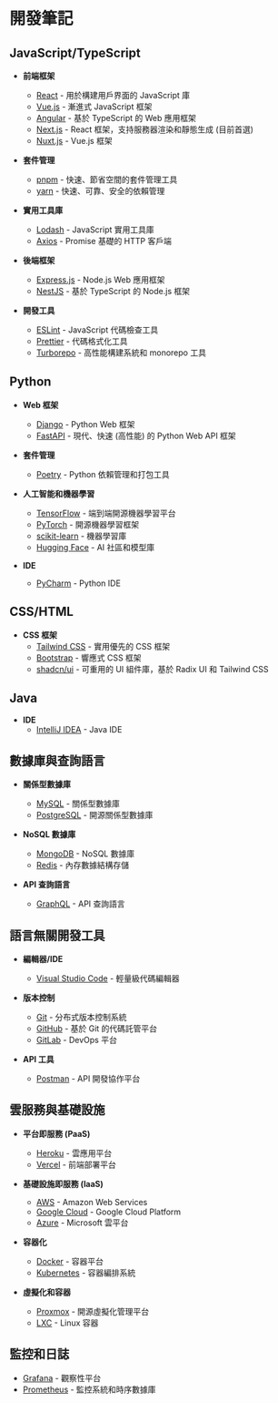 # 開發筆記

## JavaScript/TypeScript
- **前端框架**
  - [React](https://reactjs.org/) - 用於構建用戶界面的 JavaScript 庫
  - [Vue.js](https://vuejs.org/) - 漸進式 JavaScript 框架
  - [Angular](https://angular.io/) - 基於 TypeScript 的 Web 應用框架
  - [Next.js](https://nextjs.org/) - React 框架，支持服務器渲染和靜態生成 (目前首選)
  - [Nuxt.js](https://nuxtjs.org/) - Vue.js 框架

- **套件管理**
  - [pnpm](https://pnpm.io/) - 快速、節省空間的套件管理工具
  - [yarn](https://yarnpkg.com/) - 快速、可靠、安全的依賴管理

- **實用工具庫**
  - [Lodash](https://lodash.com/) - JavaScript 實用工具庫
  - [Axios](https://axios-http.com/) - Promise 基礎的 HTTP 客戶端

- **後端框架**
  - [Express.js](https://expressjs.com/) - Node.js Web 應用框架
  - [NestJS](https://nestjs.com/) - 基於 TypeScript 的 Node.js 框架

- **開發工具**
  - [ESLint](https://eslint.org/) - JavaScript 代碼檢查工具
  - [Prettier](https://prettier.io/) - 代碼格式化工具
  - [Turborepo](https://turborepo.org/) - 高性能構建系統和 monorepo 工具

## Python
- **Web 框架**
  - [Django](https://www.djangoproject.com/) - Python Web 框架
  - [FastAPI](https://fastapi.tiangolo.com/) - 現代、快速 (高性能) 的 Python Web API 框架

- **套件管理**
  - [Poetry](https://python-poetry.org/) - Python 依賴管理和打包工具

- **人工智能和機器學習**
  - [TensorFlow](https://www.tensorflow.org/) - 端到端開源機器學習平台
  - [PyTorch](https://pytorch.org/) - 開源機器學習框架
  - [scikit-learn](https://scikit-learn.org/) - 機器學習庫
  - [Hugging Face](https://huggingface.co/) - AI 社區和模型庫

- **IDE**
  - [PyCharm](https://www.jetbrains.com/pycharm/) - Python IDE

## CSS/HTML
- **CSS 框架**
  - [Tailwind CSS](https://tailwindcss.com/) - 實用優先的 CSS 框架
  - [Bootstrap](https://getbootstrap.com/) - 響應式 CSS 框架
  - [shadcn/ui](https://ui.shadcn.com/) - 可重用的 UI 組件庫，基於 Radix UI 和 Tailwind CSS

## Java
- **IDE**
  - [IntelliJ IDEA](https://www.jetbrains.com/idea/) - Java IDE

## 數據庫與查詢語言
- **關係型數據庫**
  - [MySQL](https://www.mysql.com/) - 關係型數據庫
  - [PostgreSQL](https://www.postgresql.org/) - 開源關係型數據庫

- **NoSQL 數據庫**
  - [MongoDB](https://www.mongodb.com/) - NoSQL 數據庫
  - [Redis](https://redis.io/) - 內存數據結構存儲

- **API 查詢語言**
  - [GraphQL](https://graphql.org/) - API 查詢語言

## 語言無關開發工具
- **編輯器/IDE**
  - [Visual Studio Code](https://code.visualstudio.com/) - 輕量級代碼編輯器

- **版本控制**
  - [Git](https://git-scm.com/) - 分布式版本控制系統
  - [GitHub](https://github.com/) - 基於 Git 的代碼託管平台
  - [GitLab](https://about.gitlab.com/) - DevOps 平台

- **API 工具**
  - [Postman](https://www.postman.com/) - API 開發協作平台

## 雲服務與基礎設施
- **平台即服務 (PaaS)**
  - [Heroku](https://www.heroku.com/) - 雲應用平台
  - [Vercel](https://vercel.com/) - 前端部署平台

- **基礎設施即服務 (IaaS)**
  - [AWS](https://aws.amazon.com/) - Amazon Web Services
  - [Google Cloud](https://cloud.google.com/) - Google Cloud Platform
  - [Azure](https://azure.microsoft.com/) - Microsoft 雲平台

- **容器化**
  - [Docker](https://www.docker.com/) - 容器平台
  - [Kubernetes](https://kubernetes.io/) - 容器編排系統

- **虛擬化和容器**
  - [Proxmox](https://www.proxmox.com/en/) - 開源虛擬化管理平台
  - [LXC](https://linuxcontainers.org/) - Linux 容器

## 監控和日誌
- [Grafana](https://grafana.com/) - 觀察性平台
- [Prometheus](https://prometheus.io/) - 監控系統和時序數據庫